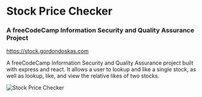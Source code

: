 # Stock Price Checker

### A freeCodeCamp Information Security and Quality Assurance Project

<https://stock.gordondoskas.com>

A freeCodeCamp Information Security and Quality Assurance project built with express and react. It allows a user to lookup and like a single stock, as well as lookup, like, and view the relative likes of two stocks.

![Stock Price Checker](https://portfolio.gordondoskas.com/img/stock.png)
